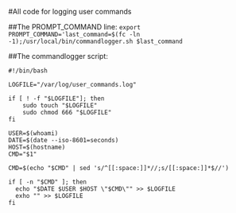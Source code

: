 #All code for logging user commands

##The PROMPT_COMMAND line:
`export PROMPT_COMMAND='last_command=$(fc -ln -1);/usr/local/bin/commandlogger.sh $last_command`

##The commandlogger script:
```
#!/bin/bash

LOGFILE="/var/log/user_commands.log"

if [ ! -f "$LOGFILE"]; then
    sudo touch "$LOGFILE"
    sudo chmod 666 "$LOGFILE"
fi

USER=$(whoami)
DATE=$(date --iso-8601=seconds)
HOST=$(hostname)
CMD="$1"

CMD=$(echo "$CMD" | sed 's/^[[:space:]]*//;s/[[:space:]]*$//')

if [ -n "$CMD" ]; then
  echo "$DATE $USER $HOST \"$CMD\"" >> $LOGFILE
  exho "" >> $LOGFILE
fi
```
